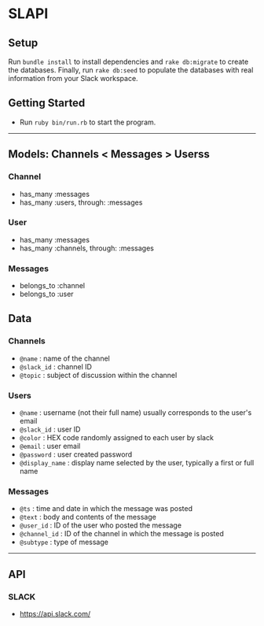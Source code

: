 # SLAPI
## Setup
Run `bundle install` to install dependencies and `rake db:migrate` to create the databases. Finally, run `rake db:seed` to populate the databases with real information from your Slack workspace.

## Getting Started
* Run `ruby bin/run.rb` to start the program.
---
## Models: Channels < Messages > Userss
### Channel
* has_many :messages
* has_many :users, through: :messages
### User
* has_many :messages
* has_many :channels, through: :messages
### Messages
* belongs_to :channel
* belongs_to :user
## Data
### Channels
* `@name` : name of the channel
* `@slack_id` : channel ID
* `@topic` : subject of discussion within the channel
### Users
* `@name` : username (not their full name) usually corresponds to the user's email
* `@slack_id` : user ID
* `@color` : HEX code randomly assigned to each user by slack
* `@email` : user email
* `@password` : user created password
* `@display_name` : display name selected by the user, typically a first or full name
### Messages
* `@ts` : time and date in which the message was posted
* `@text` : body and contents of the message
* `@user_id` : ID of the user who posted the message
* `@channel_id` : ID of the channel in which the message is posted
* `@subtype` : type of message
---
## API
### SLACK
* https://api.slack.com/
